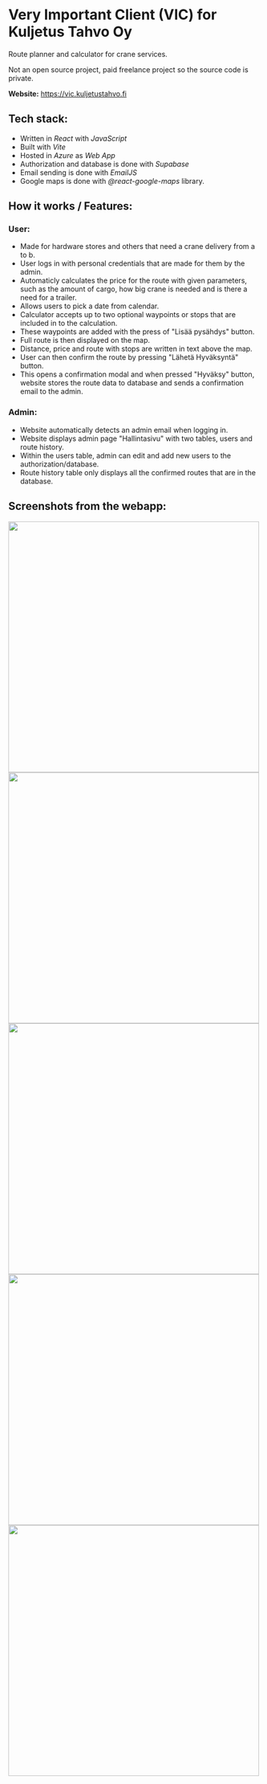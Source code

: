 # Very Important Client (VIC) for Kuljetus Tahvo Oy 

Route planner and calculator for crane services.

Not an open source project, paid freelance project so the source code is private.

**Website:** https://vic.kuljetustahvo.fi

## Tech stack:

- Written in *React* with *JavaScript*
- Built with *Vite*
- Hosted in *Azure* as *Web App*
- Authorization and database is done with *Supabase*
- Email sending is done with *EmailJS*
- Google maps is done with *@react-google-maps* library.

## How it works / Features:

### User:
- Made for hardware stores and others that need a crane delivery from a to b.
- User logs in with personal credentials that are made for them by the admin.
- Automaticly calculates the price for the route with given parameters, such as the amount of cargo, how big crane is needed and is there a need for a trailer.
- Allows users to pick a date from calendar.
- Calculator accepts up to two optional waypoints or stops that are included in to the calculation.
- These waypoints are added with the press of "Lisää pysähdys" button.
- Full route is then displayed on the map.
- Distance, price and route with stops are written in text above the map.
- User can then confirm the route by pressing "Lähetä Hyväksyntä" button.
- This opens a confirmation modal and when pressed "Hyväksy" button, website stores the route data to database and sends a confirmation email to the admin.

### Admin:
- Website automatically detects an admin email when logging in.
- Website displays admin page "Hallintasivu" with two tables, users and route history.
- Within the users table, admin can edit and add new users to the authorization/database.
- Route history table only displays all the confirmed routes that are in the database.



## Screenshots from the webapp:
<img src="https://github.com/Luukalindgren/VIC_Kuljetustahvo/assets/70708962/bc82d47f-3515-44e0-916e-2888739e0ffc" width="500px"/>
<img src="https://github.com/Luukalindgren/VIC_Kuljetustahvo/assets/70708962/123f85ec-d4d5-4812-897a-8eb793d2cd8a" width="500px"/>
<img src="https://github.com/Luukalindgren/VIC_Kuljetustahvo/assets/70708962/2c71a711-c643-4703-8a90-6fd58a888812" width="500px"/>
<img src="https://github.com/Luukalindgren/VIC_Kuljetustahvo/assets/70708962/da6968f3-af1e-41f1-bd2a-dcc6783b3315" width="500px"/>
<img src="https://github.com/Luukalindgren/VIC_Kuljetustahvo/assets/70708962/6f4a4253-a914-430d-8dec-10b051dabcbe" width="500px"/>





